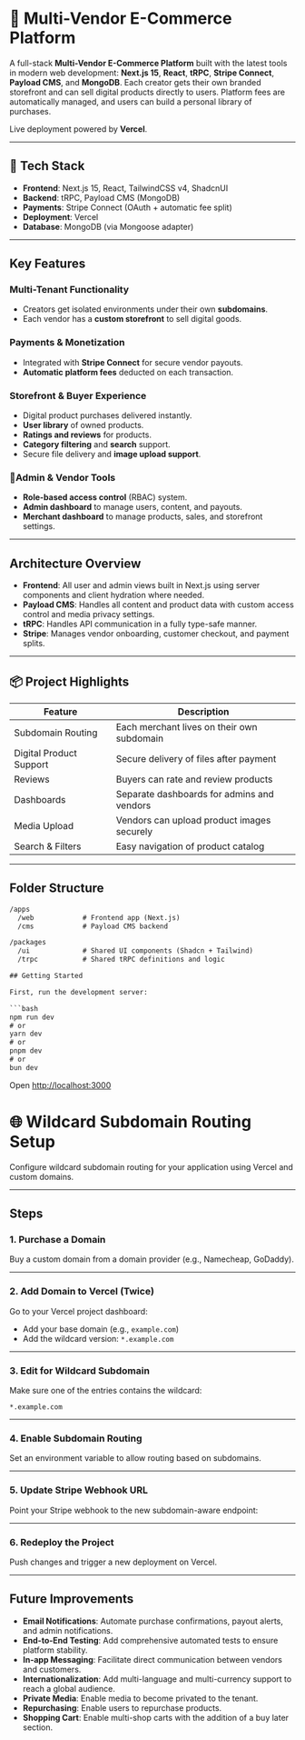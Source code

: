 # 🛒 Multi-Vendor E-Commerce Platform

A full-stack **Multi-Vendor E-Commerce Platform** built with the latest tools in modern web development: **Next.js 15**, **React**, **tRPC**, **Stripe Connect**, **Payload CMS**, and **MongoDB**. Each creator gets their own branded storefront and can sell digital products directly to users. Platform fees are automatically managed, and users can build a personal library of purchases.

Live deployment powered by **Vercel**.

---

## 🚀 Tech Stack

- **Frontend**: Next.js 15, React, TailwindCSS v4, ShadcnUI
- **Backend**: tRPC, Payload CMS (MongoDB)
- **Payments**: Stripe Connect (OAuth + automatic fee split)
- **Deployment**: Vercel
- **Database**: MongoDB (via Mongoose adapter)

---

## Key Features

### Multi-Tenant Functionality

- Creators get isolated environments under their own **subdomains**.
- Each vendor has a **custom storefront** to sell digital goods.

### Payments & Monetization

- Integrated with **Stripe Connect** for secure vendor payouts.
- **Automatic platform fees** deducted on each transaction.

### Storefront & Buyer Experience

- Digital product purchases delivered instantly.
- **User library** of owned products.
- **Ratings and reviews** for products.
- **Category filtering** and **search** support.
- Secure file delivery and **image upload support**.

### 🧑Admin & Vendor Tools

- **Role-based access control** (RBAC) system.
- **Admin dashboard** to manage users, content, and payouts.
- **Merchant dashboard** to manage products, sales, and storefront settings.

---

## Architecture Overview

- **Frontend**: All user and admin views built in Next.js using server components and client hydration where needed.
- **Payload CMS**: Handles all content and product data with custom access control and media privacy settings.
- **tRPC**: Handles API communication in a fully type-safe manner.
- **Stripe**: Manages vendor onboarding, customer checkout, and payment splits.

---

## 📦 Project Highlights

| Feature                 | Description                                |
| ----------------------- | ------------------------------------------ |
| Subdomain Routing       | Each merchant lives on their own subdomain |
| Digital Product Support | Secure delivery of files after payment     |
| Reviews                 | Buyers can rate and review products        |
| Dashboards              | Separate dashboards for admins and vendors |
| Media Upload            | Vendors can upload product images securely |
| Search & Filters        | Easy navigation of product catalog         |

---

## Folder Structure

````txt
/apps
  /web            # Frontend app (Next.js)
  /cms            # Payload CMS backend

/packages
  /ui             # Shared UI components (Shadcn + Tailwind)
  /trpc           # Shared tRPC definitions and logic

## Getting Started

First, run the development server:

```bash
npm run dev
# or
yarn dev
# or
pnpm dev
# or
bun dev
````

Open [http://localhost:3000](http://localhost:3000)

# 🌐 Wildcard Subdomain Routing Setup

Configure wildcard subdomain routing for your application using Vercel and custom domains.

---

## Steps

### 1. Purchase a Domain

Buy a custom domain from a domain provider (e.g., Namecheap, GoDaddy).

---

### 2. Add Domain to Vercel (Twice)

Go to your Vercel project dashboard:

- Add your base domain (e.g., `example.com`)
- Add the wildcard version: `*.example.com`

---

### 3. Edit for Wildcard Subdomain

Make sure one of the entries contains the wildcard:

```
*.example.com
```

---

### 4. Enable Subdomain Routing

Set an environment variable to allow routing based on subdomains.

---

### 5. Update Stripe Webhook URL

Point your Stripe webhook to the new subdomain-aware endpoint:

---

### 6. Redeploy the Project

Push changes and trigger a new deployment on Vercel.

---

## Future Improvements

- **Email Notifications**: Automate purchase confirmations, payout alerts, and admin notifications.
- **End-to-End Testing**: Add comprehensive automated tests to ensure platform stability.
- **In-app Messaging**: Facilitate direct communication between vendors and customers.
- **Internationalization**: Add multi-language and multi-currency support to reach a global audience.
- **Private Media**: Enable media to become privated to the tenant.
- **Repurchasing**: Enable users to repurchase products.
- **Shopping Cart**: Enable multi-shop carts with the addition of a buy later section.
